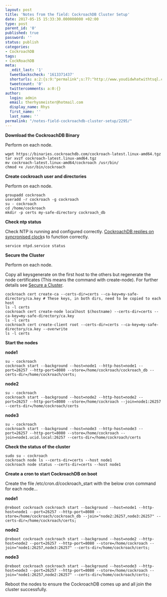 ```yaml
---
layout: post
title: 'Notes from the field: CockroachDB Cluster Setup'
date: 2017-05-15 15:33:30.000000000 +02:00
type: post
parent_id: '0'
published: true
password: ''
status: publish
categories:
- CockroachDB
tags:
- CockRoachDB
meta:
  _edit_last: '1'
  tweetbackscheck: '1613371437'
  shorturls: a:2:{s:9:"permalink";s:77:"http://www.youdidwhatwithtsql.com/notes-field-cockroachdb-cluster-setup/2295/";s:7:"tinyurl";s:27:"http://tinyurl.com/yd4ylug2";}
  tweetcount: '0'
  twittercomments: a:0:{}
author:
  login: admin
  email: therhysmeister@hotmail.com
  display_name: Rhys
  first_name: ''
  last_name: ''
permalink: "/notes-field-cockroachdb-cluster-setup/2295/"
---
```

 **Download the CockroachDB Binary**

Perform on each node.

```
wget https://binaries.cockroachdb.com/cockroach-latest.linux-amd64.tgz
tar xvzf cockroach-latest.linux-amd64.tgz
mv cockroach-latest.linux-amd64/cockroach /usr/bin/
chmod +x /usr/bin/cockroach
```

**Create cockroach user and directories**

Perform on each node.

```
groupadd cockroach
useradd -r cockroach -g cockroach
su - cockroach
cd /home/cockroach
mkdir -p certs my-safe-directory cockroach_db
```

**Check ntp status**

Check NTP is running and configured correctly. [CockroachDB replies on syncronised clock](https://www.cockroachlabs.com/blog/living-without-atomic-clocks/)s to function correctly.

```
service ntpd.service status
```

**Secure the Cluster**

Perform on each node.

Copy all keysgenerate on the first host to the others but regenerate the node certificates (This means the command with create-node). For further details see [Secure a Cluster](https://www.cockroachlabs.com/docs/secure-a-cluster.html).

```
cockroach cert create-ca --certs-dir=certs --ca-key=my-safe-directory/ca.key # These keys, in both dirs, need to be copied to each host
ls -l certs
cockroach cert create-node localhost $(hostname) --certs-dir=certs --ca-key=my-safe-directory/ca.key
ls -l certs
cockroach cert create-client root --certs-dir=certs --ca-key=my-safe-directory/ca.key --overwrite
ls -l certs
```

**Start the nodes**

**node1**

```
su - cockroach
cockroach start --background --host=node1 --http-host=node1 --port=26257 --http-port=8080 --store=/home/cockroach/cockroach_db --certs-dir=/home/cockroach/certs;
```

**node2**

```
su - cockroach
cockroach start --background --host=node2 --http-host=node2 --port=26257 --http-port=8080 --store=/home/cockroach --join=node1:26257 --certs-dir=/home/cockroach/certs
```

**node3**

```
su - cockroach
cockroach start --background --host=node3 --http-host=node3 --port=26257 --http-port=8080 --store=/home/cockroach --join=node1.ucid.local:26257 --certs-dir=/home/cockroach/certs
```

**Check the status of the cluster**

```
sudo su - cockroach
cockroach node ls --certs-dir=certs --host node1
cockroach node status --certs-dir=certs --host node1
```

**Create a cron to start CockroachDB on boot**

Create the file /etc/cron.d/cockroach\_start with the below cron command for each node...

**node1**

```
@reboot cockroach cockroach start --background --host=node1 --http-host=node1 --port=26257 --http-port=8080 --store=/home/cockroach/cockroach_db --join="node2:26257,node3:26257" --certs-dir=/home/cockroach/certs;
```

**node2**

```
@reboot cockroach cockroach start --background --host=node2 --http-host=node2 --port=26257 --http-port=8080 --store=/home/cockroach --join="node1:26257,node3:26257" --certs-dir=/home/cockroach/certs;
```

**node3**

```
@reboot cockroach cockroach start --background --host=node3 --http-host=node3 --port=26257 --http-port=8080 --store=/home/cockroach --join="node1:26257,node2:26257" --certs-dir=/home/cockroach/certs;
```

Reboot the nodes to ensure the CockroachDB comes up and all join the cluster successfully.

